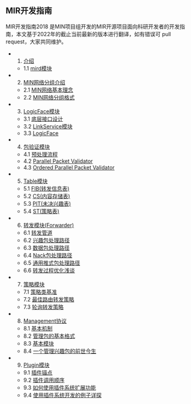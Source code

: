 ## MIR开发指南

MIR开发指南2018 是MIN项目组开发的MIR开源项目面向科研开发者的开发指南，本文基于2022年的截止当前最新的版本进行翻译，如有错误可 pull request，大家共同维护。

<!-- vscode-markdown-toc -->
* 1. [介绍](#1介绍)
  * 1.1 [mird模块](#11mird模块)
* 2. [MIN网络分组介绍](../mir-zh/chapter2.md/#2min网络分组介绍)
  * 2.1 [MIN网络基本理念](../mir-zh/chapter2.md/#21-min网络基本理念)
  * 2.2 [MIN网络分组格式](../mir-zh/chapter2.md/#22-min网络分组格式)
* 3. [LogicFace模块](../mir-zh/chapter3.md)
  * 3.1 [底层接口设计](../mir-zh/chapter3.md/#31-底层接口设计)
  * 3.2 [LinkService模块](../mir-zh/chapter3.md/#32-link-service)
  * 3.3 [LogicFace](../mir-zh/chapter3.md/#33-logicface)
* 4. [包验证模块](../mir-zh/chapter4.md/#4-packet-validator包验证模块)
  * 4.1 [预处理流程](../mir-zh/chapter4.md/#41-pmir预处理流程)
  * 4.2 [Parallel Packet Validator](../mir-zh/chapter4.md/#42-parallel-packet-validator)
  * 4.3 [Ordered Parallel Packet Validator](../mir-zh/chapter4.md/#43-ordered-parallel-packet-validator)
* 5. [Table模块](../mir-zh/chapter5.md/#5table模块)
  * 5.1 [FIB(转发信息表)](../mir-zh/chapter5.md/#51-转发信息表fib)
  * 5.2 [CS(内容存储表)](../mir-zh/chapter5.md/#52-内容存储表cs)
  * 5.3 [PIT(未决兴趣表)](../mir-zh/chapter5.md/#53-未决兴趣表pit)
  * 5.4 [ST(策略表)](../mir-zh/chapter5.md/#54-策略表st)
* 6. [转发模块(Forwarder)](../mir-zh/chapter6.md/#6forwarder模块)
  * 6.1 [转发管道](../mir-zh/chapter6.md/#61-转发管道)
  * 6.2 [兴趣包处理路径](../mir-zh/chapter6.md/#62-兴趣包处理路径)
  * 6.3 [数据包处理路径](../mir-zh/chapter6.md/#63-数据包处理路径)
  * 6.4 [Nack包处理路径](../mir-zh/chapter6.md/#64-nack包处理路径)
  * 6.5 [通用推式包处理路径](../mir-zh/chapter6.md/#65-通用推式包处理路径)
  * 6.6 [转发过程优化浅谈](../mir-zh/chapter6.md/#66-转发流程优化浅谈)
* 7. [策略模块](../mir-zh/chapter7.md/#7-mir-strategy)
  * 7.1 [策略类基准](../mir-zh/chapter7.md/#71-策略类基准)
  * 7.2 [最佳路由转发策略](../mir-zh/chapter7.md/#72-最佳路由转发策略)
  * 7.3 [轮询转发策略](../mir-zh/chapter7.md/#73-轮询转发策略)
* 8. [Management协议](../mir-zh/chapter8.md/#8-management-协议)
  * 8.1 [基本机制](../mir-zh/chapter8.md/#81-基本机制)
  * 8.2 [管理包的基本格式](../mir-zh/chapter8.md/#82-管理包的基本格式)
  * 8.3 [基本模块](../mir-zh/chapter8.md/#83-基本模块)
  * 8.4 [一个管理兴趣包的前世今生](../mir-zh/chapter8.md/#84-一个管理兴趣包的前世今生)
* 9. [Plugin模块](../mir-zh/chapter9.md/#9-plugin-模块)
  * 9.1 [插件锚点](../mir-zh/chapter9.md/#91-锚点anchor-point)
  * 9.2 [插件调用顺序](../mir-zh/chapter9.md/#92-调用顺序)
  * 9.3 [如何使用插件系统扩展功能](../mir-zh/chapter9.md/#93-如何使用插件系统扩展功能)
  * 9.4 [使用插件系统开发的例子详探](../mir-zh/chapter9.md/#94-使用插件系统开发的例子详探)


<!-- vscode-markdown-toc-config
    numbering=true
    autoSave=true
    /vscode-markdown-toc-config -->
<!-- /vscode-markdown-toc -->
